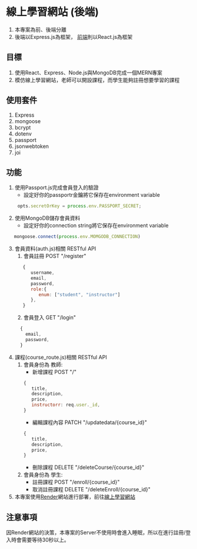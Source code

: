 # 線上學習網站 (後端)  
1. 本專案為前、後端分離
2. 後端以Express.js為框架，
   [前端](https://github.com/james-chiou/mern_project_client)則以React.js為框架
## 目標
1. 使用React、Express、Node.js與MongoDB完成一個MERN專案
2. 模仿線上學習網站，老師可以開設課程，而學生能夠註冊想要學習的課程
## 使用套件
1. Express
2. mongoose
3. bcrypt
4. dotenv
5. passport
6. jsonwebtoken
7. joi
## 功能
1. 使用Passport.js完成會員登入的驗證
   * 設定好你的passportr金鑰將它保存在environment variable
   ```javascript
    opts.secretOrKey = process.env.PASSPORT_SECRET;
   ```
2. 使用MongoDB儲存會員資料  
   * 設定好你的connection string將它保存在environment variable  
```javascript
   mongoose.connect(process.env.MOMGODB_CONNECTION)
```
3. 會員資料(auth.js)相關 RESTful API  
   1. 會員註冊 POST "/register"
   ```javascript
      {
         username,
         email,
         password,
         role:{
            enum: ["student", "instructor"]
         },
      }
   ```
   2. 會員登入 GET "/login"
    ```javascript
      {
        email,
        password,
      }
    ```
4. 課程(course_route.js)相關 RESTful API  
   1. 會員身份為 教師:
      * 新增課程 POST "/"
      ```javascript
      {
         title,
         description,
         price,
         instructorr: req.user._id,
      }
      ```
      * 編輯課程內容 PATCH "/updatedata/{course_id}"
      ```javascript
      {
         title,
         description,
         price,
      }
      ```
      * 刪除課程 DELETE "/deleteCourse/{course_id}"  
   3. 會員身份為 學生:
      * 註冊課程 POST "/enroll/{course_id}"
      * 取消註冊課程 DELETE "/deleteEnroll/{course_id}"
5.  本專案使用[Render](https://render.com/)網站進行部署，前往[線上學習網站](https://mern-project-client-49t7.onrender.com)
## 注意事項
因Render網站的決策，本專案的Server不使用時會進入睡眠，所以在進行註冊/登入時會需要等待30秒以上。

   
